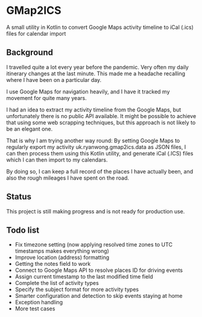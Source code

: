 # GMap2ICS
A small utility in Kotlin to convert Google Maps activity timeline to iCal (.ics) files for calendar import

## Background
I travelled quite a lot every year before the pandemic. Very often my daily itinerary changes at the last minute. This made me a headache recalling where I have been on a particular day.

I use Google Maps for navigation heavily, and I have it tracked my movement for quite many years.

I had an idea to extract my activity timeline from the Google Maps, but unfortunately there is no public API available. It might be possible to achieve that using some web scrapping techniques, but this approach is not likely to be an elegant one.

That is why I am trying another way round: By setting Google Maps to regularly export my activity uk.ryanwong.gmap2ics.data as JSON files, I can then process them using this Kotlin utility, and generate iCal (.ICS) files which I can then import to my calendars. 

By doing so, I can keep a full record of the places I have actually been, and also the rough mileages I have spent on the road.

## Status
This project is still making progress and is not ready for production use.

## Todo list

- Fix timezone setting (now applying resolved time zones to UTC timestamps makes everything wrong)
- Improve location (address) formatting
- Getting the notes field to work 
- Connect to Google Maps API to resolve places ID for driving events
- Assign current timestamp to the last modified time field
- Complete the list of activity types
- Specify the subject format for more activity types
- Smarter configuration and detection to skip events staying at home
- Exception handling 
- More test cases